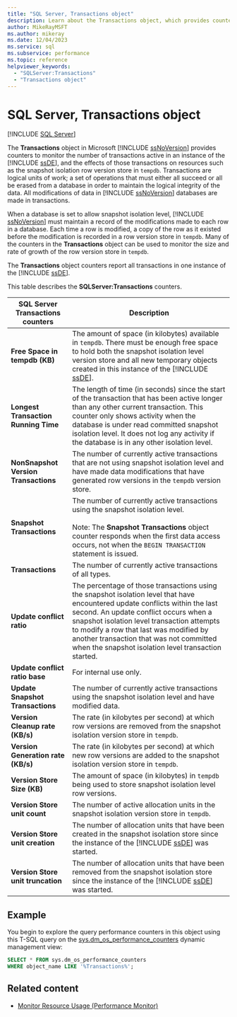 ```yaml
---
title: "SQL Server, Transactions object"
description: Learn about the Transactions object, which provides counters to monitor active transactions in Database Engine and the effects of transactions in SQL Server.
author: MikeRayMSFT
ms.author: mikeray
ms.date: 12/04/2023
ms.service: sql
ms.subservice: performance
ms.topic: reference
helpviewer_keywords:
  - "SQLServer:Transactions"
  - "Transactions object"
---
```

# SQL Server, Transactions object
 [!INCLUDE [SQL Server](../../includes/applies-to-version/sqlserver.md)]

  The **Transactions** object in Microsoft [!INCLUDE [ssNoVersion](../../includes/ssnoversion-md.md)] provides counters to monitor the number of transactions active in an instance of the [!INCLUDE [ssDE](../../includes/ssde-md.md)], and the effects of those transactions on resources such as the snapshot isolation row version store in `tempdb`. Transactions are logical units of work; a set of operations that must either all succeed or all be erased from a database in order to maintain the logical integrity of the data. All modifications of data in [!INCLUDE [ssNoVersion](../../includes/ssnoversion-md.md)] databases are made in transactions.  
  
 When a database is set to allow snapshot isolation level, [!INCLUDE [ssNoVersion](../../includes/ssnoversion-md.md)] must maintain a record of the modifications made to each row in a database. Each time a row is modified, a copy of the row as it existed before the modification is recorded in a row version store in `tempdb`. Many of the counters in the **Transactions** object can be used to monitor the size and rate of growth of the row version store in `tempdb`.  
  
 The **Transactions** object counters report all transactions in one instance of the [!INCLUDE [ssDE](../../includes/ssde-md.md)].  
  
 This table describes the **SQLServer:Transactions** counters.  
  
|SQL Server Transactions counters|Description|  
|--------------------------------------|-----------------|  
|**Free Space in tempdb (KB)**|The amount of space (in kilobytes) available in `tempdb`. There must be enough free space to hold both the snapshot isolation level version store and all new temporary objects created in this instance of the [!INCLUDE [ssDE](../../includes/ssde-md.md)].|  
|**Longest Transaction Running Time**|The length of time (in seconds) since the start of the transaction that has been active longer than any other current transaction. This counter only shows activity when the database is under read committed snapshot isolation level. It does not log any activity if the database is in any other isolation level.|  
|**NonSnapshot Version Transactions**|The number of currently active transactions that are not using snapshot isolation level and have made data modifications that have generated row versions in the `tempdb` version store.|  
|**Snapshot Transactions**|The number of currently active transactions using the snapshot isolation level.<br /><br /> Note: The **Snapshot Transactions** object counter responds when the first data access occurs, not when the `BEGIN TRANSACTION` statement is issued.|  
|**Transactions**|The number of currently active transactions of all types.|  
|**Update conflict ratio**|The percentage of those transactions using the snapshot isolation level that have encountered update conflicts within the last second. An update conflict occurs when a snapshot isolation level transaction attempts to modify a row that last was modified by another transaction that was not committed when the snapshot isolation level transaction started.|  
|**Update conflict ratio base**|For internal use only.|
|**Update Snapshot Transactions**|The number of currently active transactions using the snapshot isolation level and have modified data.|  
|**Version Cleanup rate (KB/s)**|The rate (in kilobytes per second) at which row versions are removed from the snapshot isolation version store in `tempdb`.|  
|**Version Generation rate (KB/s)**|The rate (in kilobytes per second) at which new row versions are added to the snapshot isolation version store in `tempdb`.|  
|**Version Store Size (KB)**|The amount of space (in kilobytes) in `tempdb` being used to store snapshot isolation level row versions.|  
|**Version Store unit count**|The number of active allocation units in the snapshot isolation version store in `tempdb`.|  
|**Version Store unit creation**|The number of allocation units that have been created in the snapshot isolation store since the instance of the [!INCLUDE [ssDE](../../includes/ssde-md.md)] was started.|  
|**Version Store unit truncation**|The number of allocation units that have been removed from the snapshot isolation store since the instance of the [!INCLUDE [ssDE](../../includes/ssde-md.md)] was started.|  

  
## Example

You begin to explore the query performance counters in this object using this T-SQL query on the [sys.dm_os_performance_counters](../system-dynamic-management-views/sys-dm-os-performance-counters-transact-sql.md) dynamic management view:

```sql
SELECT * FROM sys.dm_os_performance_counters
WHERE object_name LIKE '%Transactions%';
```  
  
## Related content

- [Monitor Resource Usage (Performance Monitor)](monitor-resource-usage-system-monitor.md)
